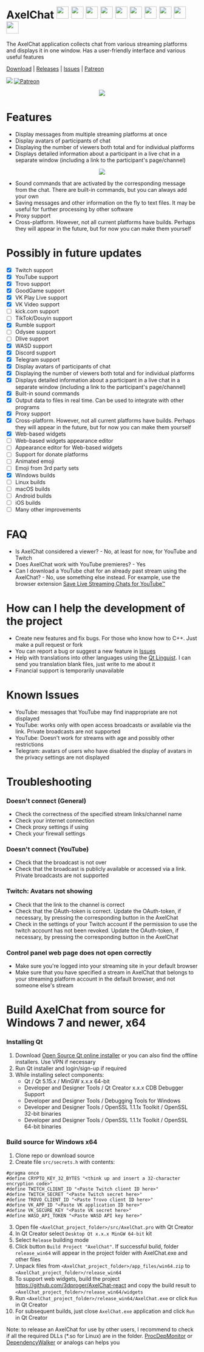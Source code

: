 # AxelChat <img width="32" height="32" src="src/resources/images/youtube-icon.svg"> <img width="32" height="32" src="src/resources/images/twitch-icon.svg"> <img width="32" height="32" src="src/resources/images/trovo-icon.svg"> <img width="32" height="32" src="src/resources/images/rumble-icon.svg"> <img width="32" height="32" src="src/resources/images/goodgame-icon.svg"> <img width="32" height="32" src="src/resources/images/vkplaylive-icon.svg"> <img width="32" height="32" src="src/resources/images/vkvideo-icon.svg"> <img width="32" height="32" src="src/resources/images/wasd-icon.svg"> <img width="32" height="32" src="src/resources/images/telegram-icon.svg"> <img width="32" height="32" src="src/resources/images/discord-icon.svg">
The AxelChat application collects chat from various streaming platforms and displays it in one window. Has a user-friendly interface and various useful features

[Download](https://github.com/3dproger/axelchat/releases/latest/) |
[Releases](https://github.com/3dproger/AxelChat/releases) |
[Issues](https://github.com/3dproger/AxelChat/issues) |
[Patreon](https://patreon.com/axel_k)

[<img src="misc/images/button-download.png">](https://github.com/3dproger/AxelChat/releases)
[![Patreon](https://raw.githubusercontent.com/3dproger/AxelChat/main/images/button-patron.png)](https://www.patreon.com/axel_k)

<p align="center">
  <img src="misc/images/github-social7.png">
</p>

# Features

- Display messages from multiple streaming platforms at once
- Display avatars of participants of chat
- Displaying the number of viewers both total and for individual platforms
- Displays detailed information about a participant in a live chat in a separate window (including a link to the participant's page/channel)
<p align="center">
  <img src="misc/images/11.png">
</p>

- Sound commands that are activated by the corresponding message from the chat. There are built-in commands, but you can always add your own
- Saving messages and other information on the fly to text files. It may be useful for further processing by other software
- Proxy support
- Cross-platform. However, not all current platforms have builds. Perhaps they will appear in the future, but for now you can make them yourself

# Possibly in future updates
- [x] Twitch support
- [x] YouTube support
- [x] Trovo support
- [x] GoodGame support
- [x] VK Play Live support
- [x] VK Video support
- [ ] kick.com support
- [ ] TikTok/Douyin support
- [x] Rumble support
- [ ] Odysee support
- [ ] Dlive support
- [x] WASD support
- [x] Discord support
- [x] Telegram support
- [x] Display avatars of participants of chat
- [x] Displaying the number of viewers both total and for individual platforms
- [x] Displays detailed information about a participant in a live chat in a separate window (including a link to the participant's page/channel)
- [x] Built-in sound commands
- [x] Output data to files in real time. Can be used to integrate with other programs
- [x] Proxy support
- [x] Cross-platform. However, not all current platforms have builds. Perhaps they will appear in the future, but for now you can make them yourself
- [x] Web-based widgets
- [ ] Web-based widgets appearance editor
- [ ] Appearance editor for Web-based widgets
- [ ] Support for donate platforms
- [ ] Animated emoji
- [ ] Emoji from 3rd party sets
- [x] Windows builds
- [ ] Linux builds
- [ ] macOS builds
- [ ] Android builds
- [ ] iOS builds
- [ ] Many other improvements

# FAQ
- Is AxelChat considered a viewer? - No, at least for now, for YouTube and Twitch
- Does AxelChat work with YouTube premieres? - Yes
- Can I download a YouTube chat for an already past stream using the AxelChat? - No, use something else instead. For example, use the browser extension [Save Live Streaming Chats for YouTube™](https://chrome.google.com/webstore/detail/save-live-streaming-chats/bcclhcedlelimlnmcpfeiabljbpahnef)

# How can I help the development of the project
- Create new features and fix bugs. For those who know how to C++. Just make a pull request or fork
- You can report a bug or suggest a new feature in [Issues](https://github.com/3dproger/AxelChat/issues)
- Help with translations into other languages using the [Qt Linguist](https://doc.qt.io/qt-5/qtlinguist-index.html). I can send you translation blank files, just write to me about it
- Financial support is temporarily unavailable

# Known Issues
- YouTube: messages that YouTube may find inappropriate are not displayed
- YouTube: works only with open access broadcasts or available via the link. Private broadcasts are not supported
- YouTube: Doesn't work for streams with age and possibly other restrictions
- Telegram: avatars of users who have disabled the display of avatars in the privacy settings are not displayed

# Troubleshooting
### Doesn't connect (General)
- Check the correctness of the specified stream links/channel name
- Check your internet connection
- Check proxy settings if using
- Check your firewall settings

### Doesn't connect (YouTube)
- Check that the broadcast is not over
- Check that the broadcast is publicly available or accessed via a link. Private broadcasts are not supported

### Twitch: Avatars not showing
- Check that the link to the channel is correct
- Check that the OAuth-token is correct. Update the OAuth-token, if necessary, by pressing the corresponding button in the AxelChat
- Check in the settings of your Twitch account if the permission to use the twitch account has not been revoked. Update the OAuth-token, if necessary, by pressing the corresponding button in the AxelChat

### Control panel web page does not open correctly
- Make sure you're logged into your streaming site in your default browser
- Make sure that you have specified a stream in AxelChat that belongs to your streaming platform account in the default browser, and not someone else's stream

# Build AxelChat from source for Windows 7 and newer, x64
### Installing Qt
1. Download [Open Source Qt online installer](https://www.qt.io/download-qt-installer) or you can also find the offline installers. Use VPN if necessary
1. Run Qt installer and login/sign-up if required
1. While installing select components:
    * Qt / Qt 5.15.x / MinGW x.x.x 64-bit
    * Developer and Designer Tools / Qt Creator x.x.x CDB Debugger Support
    * Developer and Designer Tools / Debugging Tools for Windows
    * Developer and Designer Tools / OpenSSL 1.1.1x Toolkit / OpenSSL 32-bit binaries
    * Developer and Designer Tools / OpenSSL 1.1.1x Toolkit / OpenSSL 64-bit binaries

### Build source for Windows x64
1. Clone repo or download source
1. Create file `src/secrets.h` with contents:
```
#pragma once
#define CRYPTO_KEY_32_BYTES "<think up and insert a 32-character encryption code>"
#define TWITCH_CLIENT_ID "<Paste Twitch client ID here>"
#define TWITCH_SECRET "<Paste Twitch secret here>"
#define TROVO_CLIENT_ID "<Paste Trovo client ID here>"
#define VK_APP_ID "<Paste VK application ID here>"
#define VK_SECURE_KEY "<Paste VK secret here>"
#define WASD_API_TOKEN "<Paste WASD API key here>"
```
3. Open file `<AxelChat_project_folder>/src/AxelChat.pro` with Qt Creator
1. In Qt Creator select `Desktop Qt x.x.x MinGW 64-bit` kit
1. Select `Release` building mode
1. Click button `Build Project "AxelChat"`. If successful build, folder `release_win64` will appear in the project folder with AxelChat.exe and other files
1. Unpack files from `<AxelChat_project_folder>/app_files/win64.zip` to `<AxelChat_project_folder>/release_win64`
1. To support web widgets, build the project https://github.com/3dproger/AxelChat-react and copy the build result to `<AxelChat_project_folder>/release_win64/widgets`
1. Run `<AxelChat_project_folder>/release_win64/AxelChat.exe` or click `Run` in Qt Creator
1. For subsequent builds, just close `AxelChat.exe` application and click `Run` in Qt Creator

Note: to release an AxelChat for use by other users, I recommend to check if all the required DLLs (\*.so for Linux) are in the folder. [ProcDepMonitor](https://github.com/3dproger/ProcDepMonitor) or [DependencyWalker](https://www.dependencywalker.com/) or analogs can helps you
